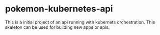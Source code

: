 # pokemon-kubernetes-api
This is a initial project of an api running with kubernets orchestration. This skeleton can be used 
for building new apps or apis.
